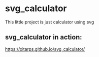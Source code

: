 # svg_calculator

This little project is just calculator using svg

## svg_calculator in action:

https://xitarps.github.io/svg_calculator/
 